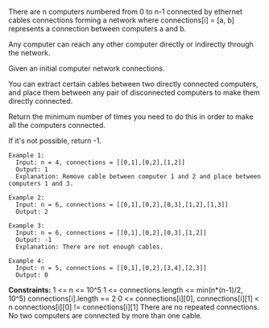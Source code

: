 There are n computers numbered from 0 to n-1 connected by ethernet cables connections forming a network 
where connections[i] = [a, b] represents a connection between computers a and b. 

Any computer can reach any other computer directly or indirectly through the network.

Given an initial computer network connections. 

You can extract certain cables between two directly connected computers, and place them between any pair of disconnected computers to make them directly connected. 

Return the minimum number of times you need to do this in order to make all the computers connected. 

If it's not possible, return -1. 

 
```
Example 1:
  Input: n = 4, connections = [[0,1],[0,2],[1,2]]
  Output: 1
  Explanation: Remove cable between computer 1 and 2 and place between computers 1 and 3.

Example 2:
  Input: n = 6, connections = [[0,1],[0,2],[0,3],[1,2],[1,3]]
  Output: 2

Example 3:
  Input: n = 6, connections = [[0,1],[0,2],[0,3],[1,2]]
  Output: -1
  Explanation: There are not enough cables.

Example 4:
  Input: n = 5, connections = [[0,1],[0,2],[3,4],[2,3]]
  Output: 0
``` 

**Constraints:**
  1 <= n <= 10^5
  1 <= connections.length <= min(n*(n-1)/2, 10^5)
  connections[i].length == 2
  0 <= connections[i][0], connections[i][1] < n
  connections[i][0] != connections[i][1]
  There are no repeated connections.
  No two computers are connected by more than one cable.